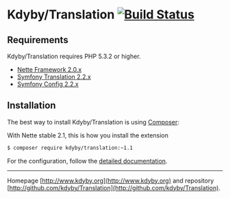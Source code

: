 Kdyby/Translation [![Build Status](https://secure.travis-ci.org/Kdyby/Translation.png?branch=master)](http://travis-ci.org/Kdyby/Translation)
===========================


Requirements
------------

Kdyby/Translation requires PHP 5.3.2 or higher.

- [Nette Framework 2.0.x](https://github.com/nette/nette)
- [Symfony Translation 2.2.x](https://github.com/symfony/translation)
- [Symfony Config 2.2.x](https://github.com/symfony/config)


Installation
------------

The best way to install Kdyby/Translation is using  [Composer](http://getcomposer.org/):

With Nette stable 2.1, this is how you install the extension

```sh
$ composer require kdyby/translation:~1.1
```

For the configuration, follow the [detailed documentation](https://github.com/Kdyby/Translation/blob/master/docs/en/index.md).


-----

Homepage [http://www.kdyby.org](http://www.kdyby.org) and repository [http://github.com/kdyby/Translation](http://github.com/kdyby/Translation).
